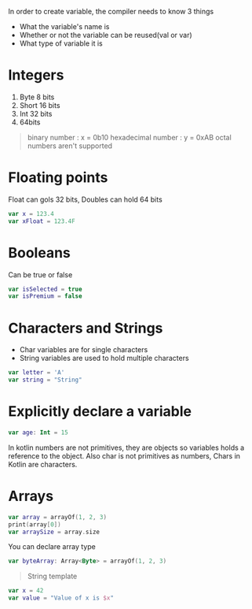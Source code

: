 In order to create variable, the compiler needs to know 3 things
* What the variable's name is
* Whether or not the variable can be reused(val or var)
* What type of variable it is

# Integers 

1. Byte 8 bits
2. Short 16 bits
3. Int 32 bits
4. 64bits 

> binary number : x = 0b10
> hexadecimal number : y = 0xAB
> octal numbers aren't supported

# Floating points

Float can gols 32 bits, Doubles can hold 64 bits

```kotlin
var x = 123.4
var xFloat = 123.4F
```

# Booleans

Can be true or false
```kotlin
var isSelected = true
var isPremium = false
```

# Characters and Strings 

* Char variables are for single characters
* String variables are used to hold multiple characters

```kotlin
var letter = 'A'
var string = "String"
```

# Explicitly declare a variable
```kotlin
var age: Int = 15
```

In kotlin numbers are not primitives, they are objects so variables holds a reference to the object. Also char is not primitives as numbers, Chars in Kotlin are characters.

# Arrays 

```kotlin
var array = arrayOf(1, 2, 3)
print(array[0])
var arraySize = array.size
```

You can declare array type
```kotlin
var byteArray: Array<Byte> = arrayOf(1, 2, 3)
```

> String template
```kotlin
var x = 42 
var value = "Value of x is $x"
```